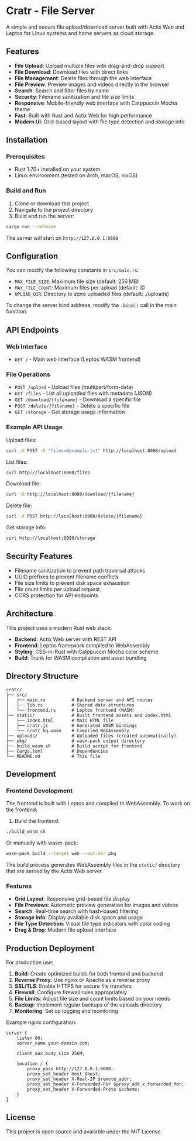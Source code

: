 # Cratr - File Server

A simple and secure file upload/download server built with Actix Web and Leptos for Linux systems and home servers as cloud storage.

## Features

- **File Upload**: Upload multiple files with drag-and-drop support
- **File Download**: Download files with direct links  
- **File Management**: Delete files through the web interface
- **File Preview**: Preview images and videos directly in the browser
- **Search**: Search and filter files by name
- **Security**: Filename sanitization and file size limits
- **Responsive**: Mobile-friendly web interface with Catppuccin Mocha theme
- **Fast**: Built with Rust and Actix Web for high performance
- **Modern UI**: Grid-based layout with file type detection and storage info

## Installation

### Prerequisites

- Rust 1.70+ installed on your system
- Linux environment (tested on Arch, macOS, nixOS)

### Build and Run

1. Clone or download this project
2. Navigate to the project directory
3. Build and run the server:

```bash
cargo run --release
```

The server will start on `http://127.0.0.1:8080`

## Configuration

You can modify the following constants in `src/main.rs`:

- `MAX_FILE_SIZE`: Maximum file size (default: 256 MB)
- `MAX_FILE_COUNT`: Maximum files per upload (default: 3)
- `UPLOAD_DIR`: Directory to store uploaded files (default: ./uploads)

To change the server bind address, modify the `.bind()` call in the main function.

## API Endpoints

### Web Interface
- `GET /` - Main web interface (Leptos WASM frontend)

### File Operations
- `POST /upload` - Upload files (multipart/form-data)
- `GET /files` - List all uploaded files with metadata (JSON)
- `GET /download/{filename}` - Download a specific file
- `POST /delete/{filename}` - Delete a specific file
- `GET /storage` - Get storage usage information

### Example API Usage

Upload files:
```bash
curl -X POST -F "files=@example.txt" http://localhost:8080/upload
```

List files:
```bash
curl http://localhost:8080/files
```

Download file:
```bash
curl -O http://localhost:8080/download/{filename}
```

Delete file:
```bash
curl -X POST http://localhost:8080/delete/{filename}
```

Get storage info:
```bash
curl http://localhost:8080/storage
```

## Security Features

- Filename sanitization to prevent path traversal attacks
- UUID prefixes to prevent filename conflicts
- File size limits to prevent disk space exhaustion
- File count limits per upload request
- CORS protection for API endpoints

## Architecture

This project uses a modern Rust web stack:

- **Backend**: Actix Web server with REST API
- **Frontend**: Leptos framework compiled to WebAssembly
- **Styling**: CSS-in-Rust with Catppuccin Mocha color scheme
- **Build**: Trunk for WASM compilation and asset bundling

## Directory Structure

```
cratr/
├── src/
│   ├── main.rs          # Backend server and API routes
│   ├── lib.rs           # Shared data structures
│   └── frontend.rs      # Leptos frontend (WASM)
├── static/              # Built frontend assets and index.html
│   ├── index.html       # Main HTML file
│   ├── cratr.js         # Generated WASM bindings
│   └── cratr_bg.wasm    # Compiled WebAssembly
├── uploads/             # Uploaded files (created automatically)
├── pkg/                 # wasm-pack output directory
├── build_wasm.sh        # Build script for frontend
├── Cargo.toml           # Dependencies
└── README.md            # This file
```

## Development

### Frontend Development

The frontend is built with Leptos and compiled to WebAssembly. To work on the frontend:

1. Build the frontend:
```bash
./build_wasm.sh
```

Or manually with wasm-pack:
```bash
wasm-pack build --target web --out-dir pkg
```

The build process generates WebAssembly files in the `static/` directory that are served by the Actix Web server.

### Features

- **Grid Layout**: Responsive grid-based file display
- **File Previews**: Automatic preview generation for images and videos
- **Search**: Real-time search with hash-based filtering
- **Storage Info**: Display available disk space and usage
- **File Type Detection**: Visual file type indicators with color coding
- **Drag & Drop**: Modern file upload interface

## Production Deployment

For production use:

1. **Build**: Create optimized builds for both frontend and backend
2. **Reverse Proxy**: Use nginx or Apache as a reverse proxy
3. **SSL/TLS**: Enable HTTPS for secure file transfers
4. **Firewall**: Configure firewall rules appropriately
5. **File Limits**: Adjust file size and count limits based on your needs
6. **Backup**: Implement regular backups of the uploads directory
7. **Monitoring**: Set up logging and monitoring

Example nginx configuration:
```nginx
server {
    listen 80;
    server_name your-domain.com;
    
    client_max_body_size 256M;
    
    location / {
        proxy_pass http://127.0.0.1:8080;
        proxy_set_header Host $host;
        proxy_set_header X-Real-IP $remote_addr;
        proxy_set_header X-Forwarded-For $proxy_add_x_forwarded_for;
        proxy_set_header X-Forwarded-Proto $scheme;
    }
}
```

## License

This project is open source and available under the MIT License.
